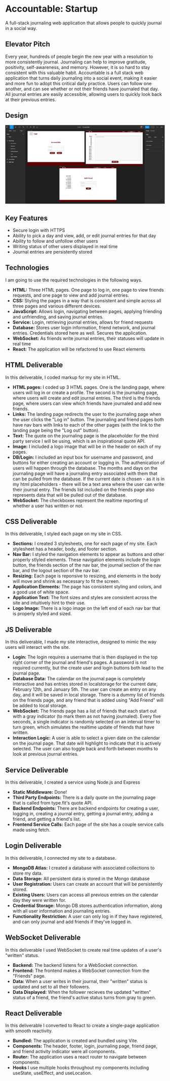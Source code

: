 # Accountable: Startup
A full-stack journaling web application that allows people to quickly journal in a social way.
## Elevator Pitch
Every year, hundreds of people begin the new year with a resolution to more consistently journal. Journaling can help to improve gratitude, positivity, self-awareness, and memory. However, it is so hard to stay consistent with this valuable habit. Accountable is a full stack web application that turns daily journaling into a social event, making it easier and more fun to adopt this critical daily practice. Users can follow one another, and can see whether or not their friends have journaled that day. All journal entries are easily accessible, allowing users to quickly look back at their previous entries.
## Design
![Mockup](StartupMockup.png)
## Key Features
- Secure login with HTTPS
- Ability to pick a day and view, add, or edit journal entries for that day
- Ability to follow and unfollow other users
- Writing status of other users displayed in real time
- Journal entries are persistently stored
## Technologies
I am going to use the required technologies in the following ways.
- **HTML:** Three HTML pages. One page to log in, one page to view friends requests, and one page to view and add journal entries.
- **CSS:** Styling the pages in a way that is consistent and simple across all three pages and various different devices.
- **JavaScript:** Allows login, navigating between pages, applying friending and unfriending, and saving journal entries.
- **Service:** Login, retrieving journal entries, allows for friend requests
- **Database:** Stores user login information, friend network, and journal entries. Credentials stored here as well. Secures the application.
- **WebSocket:** As friends write journal entries, their statuses will update in real time
- **React:** The application will be refactored to use React elements

## HTML Deliverable
In this deliverable, I coded markup for my site in HTML.
- **HTML pages:** I coded up 3 HTML pages. One is the landing page, where users will log in or create a profile. The second is the journaling page, where users will create and edit journal entries. The third is the friends page, where users can view which friends have journaled and add new friends.
- **Links:** The landing page redirects the user to the journaling page when the user clicks the "Log in" button. The journaling and friend pages both have nav bars with links to each of the other pages (with the link to the landing page being the "Log out" button).
- **Text:** The quote on the journaling page is the placeholder for the third party service I will be using, which is an inspirational quote API.
- **Image:** I included a logo image that will be in the header on each of my pages.
- **DB/Login:** I included an input box for username and password, and buttons for either creating an account or logging in. The authenication of users will happen through the database. The months and days on the journaling page will have a journaling entry associated with them that can be pulled from the database. If the current date is chosen - as it is in my html placeholders - there will be a text area where the user can write their journal entry. The friends list included on the friends page also represents data that will be pulled out of the database.
- **WebSocket:** The checkboxes represent the realtime reporting of whether a user has written or not.

## CSS Deliverable
In this deliverable, I styled each page on my site in CSS.
- **Sections:** I created 3 stylesheets, one for each page of my site. Each stylesheet has a header, body, and footer section.
- **Nav Bar:** I styled the navigation elements to appear as buttons and other properly stlyled elements. These navigation elements include the login button, the friends section of the nav bar, the journal section of the nav bar, and the logout section of the nav bar.
- **Resizing:** Each page is reponsive to resizing, and elements in the body will move and shrink as necessary to fit the screen.
- **Application Elements:** The page has consistent styling and colors, and a good use of white space.
- **Application Text:** The font sizes and styles are consistent across the site and intuitively hint to their use.
- **Logo Image:** There is a logo image on the left end of each nav bar that is properly styled and sized.

## JS Deliverable
In this deliverable, I made my site interactive, designed to mimic the way users will interact with the site.
- **Login:** The login requires a username that is then displayed in the top right corner of the journal and friend's pages. A password is not required currently, but the create user and login buttons both lead to the journal page.
- **Database Data:** The calendar on the journal page is completely interactive and has entries stored in localstorage for the current date, February 12th, and January 5th. The user can create an entry on any day, and it will be saved in local storage. There is a dummy list of friends on the friends page, and any friend that is added using "Add Friend" will be added to local storage.
- **WebSocket:** The friends page has a list of friends that each start out with a gray indicator (to mark them as not having journaled). Every five seconds, a single indicator is randomly selected on an interval timer to turn green, which simulates the realtime update of friends that have written.
- **Interaction Logic:** A user is able to select a given date on the calendar on the journal page. That date will highlight to indicate that it is actively selected. The user can also toggle back and forth between months to look at previous journal entries.

## Service Deliverable
In this deliverable, I created a service using Node.js and Express
- **Static Middleware:** Done!
- **Third Party Endpoints:** There is a daily quote on the journaling page that is called from type.fit's quote API.
- **Backend Endpoints:** There are backend endpoints for creating a user, logging in, creating a journal entry, getting a journal entry, adding a friend, and getting a friend's list.
- **Frontend Service Calls:** Each page of the site has a couple service calls made using fetch.

## Login Deliverable
In this deliverable, I connected my site to a database.
- **MongoDB Atlas:** I created a database with associated collections to store my data.
- **Data Storage:** All persistent data is stored in the Mongo database
- **User Registration:** Users can create an account that will be persistently stored.
- **Existing Users:** Users can access all previous entries on the calendar day they were written for.
- **Credential Storage:** Mongo DB stores authentication information, along with all user information and journaling entries.
- **Functionality Restriction:** A user can only log in if they have registered, and can only journal and add friends if they've logged in.

## WebSocket Deliverable
In this deliverable I used WebSocket to create real time updates of a user's "written" status.
- **Backend:** The backend listens for a WebSocket connection.
- **Frontend:** The frontend makes a WebSocket connection from the "Friends" page.
- **Data:** When a user writes in their journal, their "written" status is updated and set to all their followers.
- **Data Displayed:** When the follower recieves the updated "written" status of a friend, the friend's active status turns from gray to green.

## React Deliverable
In this deliverable I converted to React to create a single-page application with smooth reactivity.
- **Bundled:** The application is created and bundled using Vite.
- **Components:** The header, footer, login, journaling page, friend page, and friend activity indicator were all components.
- **Router:** The application uses a react router to navigate between components.
- **Hooks** I use multiple hooks throughout my components including useState, useEffect, and useLocation.
